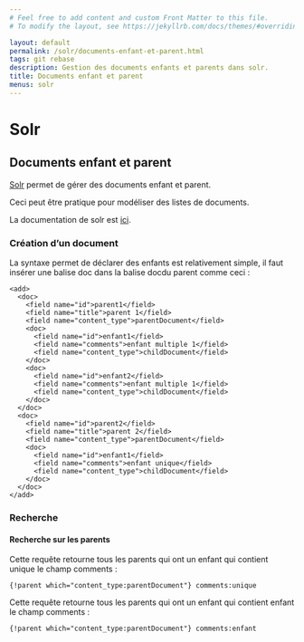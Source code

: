 ```yaml
---
# Feel free to add content and custom Front Matter to this file.
# To modify the layout, see https://jekyllrb.com/docs/themes/#overriding-theme-defaults

layout: default
permalink: /solr/documents-enfant-et-parent.html
tags: git rebase
description: Gestion des documents enfants et parents dans solr.
title: Documents enfant et parent
menus: solr
---
```

# Solr

## Documents enfant et parent
[Solr](http://lucene.apache.org/solr/) permet de gérer des documents enfant et parent.

Ceci peut être pratique pour modéliser des listes de documents.

La documentation de solr est [ici](https://cwiki.apache.org/confluence/display/solr/Other+Parsers#OtherParsers-BlockJoinQueryParsers).

### Création d’un document
La syntaxe permet de déclarer des enfants est relativement simple, il faut insérer une balise doc dans la balise docdu parent comme ceci :
````
<add>
  <doc>
    <field name="id">parent1</field>
    <field name="title">parent 1</field>
    <field name="content_type">parentDocument</field>
    <doc>
      <field name="id">enfant1</field>
      <field name="comments">enfant multiple 1</field>
      <field name="content_type">childDocument</field>
    </doc>
    <doc>
      <field name="id">enfant2</field>
      <field name="comments">enfant multiple 1</field>
      <field name="content_type">childDocument</field>
    </doc>
  </doc>
  <doc>
    <field name="id">parent2</field>
    <field name="title">parent 2</field>
    <field name="content_type">parentDocument</field>
    <doc>
      <field name="id">enfant1</field>
      <field name="comments">enfant unique</field>
      <field name="content_type">childDocument</field>
    </doc>
  </doc>
</add>
````

### Recherche

#### Recherche sur les parents

Cette requête retourne tous les parents qui ont un enfant qui contient unique le champ comments :

````
{!parent which="content_type:parentDocument"} comments:unique
````

Cette requête retourne tous les parents qui ont un enfant qui contient enfant le champ comments :
````
{!parent which="content_type:parentDocument"} comments:enfant
````
